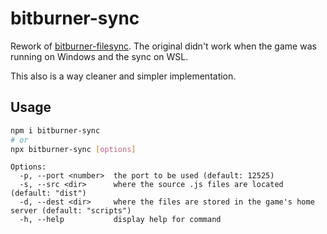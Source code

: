 # bitburner-sync

Rework of [bitburner-filesync](https://github.com/bitburner-official/bitburner-filesync). The original didn't work when the game was running on Windows and the sync on WSL.

This also is a way cleaner and simpler implementation.

## Usage

```bash
npm i bitburner-sync
# or
npx bitburner-sync [options]
```

```
Options:
  -p, --port <number>  the port to be used (default: 12525)
  -s, --src <dir>      where the source .js files are located (default: "dist")
  -d, --dest <dir>     where the files are stored in the game's home server (default: "scripts")
  -h, --help           display help for command
```
